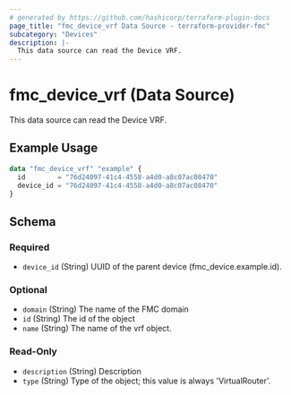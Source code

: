 ```yaml
---
# generated by https://github.com/hashicorp/terraform-plugin-docs
page_title: "fmc_device_vrf Data Source - terraform-provider-fmc"
subcategory: "Devices"
description: |-
  This data source can read the Device VRF.
---
```


# fmc_device_vrf (Data Source)

This data source can read the Device VRF.

## Example Usage

```terraform
data "fmc_device_vrf" "example" {
  id        = "76d24097-41c4-4558-a4d0-a8c07ac08470"
  device_id = "76d24097-41c4-4558-a4d0-a8c07ac08470"
}
```

<!-- schema generated by tfplugindocs -->
## Schema

### Required

- `device_id` (String) UUID of the parent device (fmc_device.example.id).

### Optional

- `domain` (String) The name of the FMC domain
- `id` (String) The id of the object
- `name` (String) The name of the vrf object.

### Read-Only

- `description` (String) Description
- `type` (String) Type of the object; this value is always 'VirtualRouter'.
